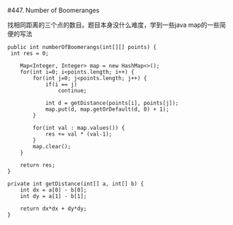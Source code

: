 #447. Number of Boomeranges

找相同距离的三个点的数目。题目本身没什么难度，学到一些java map的一些简便的写法

	public int numberOfBoomerangs(int[][] points) {
   	 int res = 0;

	    Map<Integer, Integer> map = new HashMap<>();
	    for(int i=0; i<points.length; i++) {
	        for(int j=0; j<points.length; j++) {
	            if(i == j)
	                continue;
	            
	            int d = getDistance(points[i], points[j]);                
	            map.put(d, map.getOrDefault(d, 0) + 1);
	        }
	        
	        for(int val : map.values()) {
	            res += val * (val-1);
	        }            
	        map.clear();
	    }
	    
	    return res;
	}

	private int getDistance(int[] a, int[] b) {
	    int dx = a[0] - b[0];
	    int dy = a[1] - b[1];
	    
	    return dx*dx + dy*dy;
	}